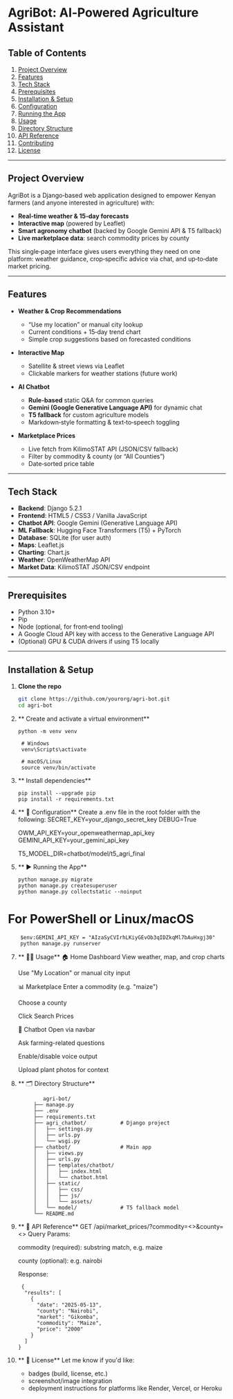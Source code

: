 # AgriBot: AI‑Powered Agriculture Assistant

## **Table of Contents**

1. [Project Overview](#project-overview)  
2. [Features](#features)  
3. [Tech Stack](#tech-stack)  
4. [Prerequisites](#prerequisites)  
5. [Installation & Setup](#installation--setup)  
6. [Configuration](#configuration)  
7. [Running the App](#running-the-app)  
8. [Usage](#usage)  
9. [Directory Structure](#directory-structure)  
10. [API Reference](#api-reference)  
11. [Contributing](#contributing)  
12. [License](#license)  

---

## Project Overview

AgriBot is a Django‑based web application designed to empower Kenyan farmers (and anyone interested in agriculture) with:

- **Real‑time weather & 15‑day forecasts**  
- **Interactive map** (powered by Leaflet)  
- **Smart agronomy chatbot** (backed by Google Gemini API & T5 fallback)  
- **Live marketplace data**: search commodity prices by county  

This single‑page interface gives users everything they need on one platform: weather guidance, crop‑specific advice via chat, and up‑to‑date market pricing.

---

## Features

- **Weather & Crop Recommendations**  
  - “Use my location” or manual city lookup  
  - Current conditions + 15‑day trend chart  
  - Simple crop suggestions based on forecasted conditions  

- **Interactive Map**  
  - Satellite & street views via Leaflet  
  - Clickable markers for weather stations (future work)  

- **AI Chatbot**  
  - **Rule‑based** static Q&A for common queries  
  - **Gemini (Google Generative Language API)** for dynamic chat  
  - **T5 fallback** for custom agriculture models  
  - Markdown‑style formatting & text‑to‑speech toggling  

- **Marketplace Prices**  
  - Live fetch from KilimoSTAT API (JSON/CSV fallback)  
  - Filter by commodity & county (or “All Counties”)  
  - Date‑sorted price table  

---

## Tech Stack

- **Backend**: Django 5.2.1  
- **Frontend**: HTML5 / CSS3 / Vanilla JavaScript  
- **Chatbot API**: Google Gemini (Generative Language API)  
- **ML Fallback**: Hugging Face Transformers (T5) + PyTorch  
- **Database**: SQLite (for user auth)  
- **Maps**: Leaflet.js  
- **Charting**: Chart.js  
- **Weather**: OpenWeatherMap API  
- **Market Data**: KilimoSTAT JSON/CSV endpoint  

---

## Prerequisites

- Python 3.10+  
- Pip  
- Node (optional, for front‑end tooling)  
- A Google Cloud API key with access to the Generative Language API  
- (Optional) GPU & CUDA drivers if using T5 locally  

---

## Installation & Setup

1. **Clone the repo**  
   ```bash
   git clone https://github.com/yourorg/agri-bot.git
   cd agri-bot

2. ** Create and activate a virtual environment**
   
       python -m venv venv
  
        # Windows
        venv\Scripts\activate
        
        # macOS/Linux
        source venv/bin/activate

4. ** Install dependencies**
   
       pip install --upgrade pip
       pip install -r requirements.txt
6. ** 🔐 Configuration**
    Create a .env file in the root folder with the following:
      SECRET_KEY=your_django_secret_key
      DEBUG=True
      
      OWM_API_KEY=your_openweathermap_api_key
      GEMINI_API_KEY=your_gemini_api_key
      
      T5_MODEL_DIR=chatbot/model/t5_agri_final
7. ** ▶️ Running the App**
   
       python manage.py migrate
       python manage.py createsuperuser
       python manage.py collectstatic --noinput

  # For PowerShell or Linux/macOS
  
        $env:GEMINI_API_KEY = "AIzaSyCVIrhLKiyGEvOb3qIDZkqMl7bAuHxgj30"
        python manage.py runserver

7. ** 🧑‍💻 Usage**
    🏠 Home Dashboard
    View weather, map, and crop charts
    
    Use "My Location" or manual city input
    
    📊 Marketplace
    Enter a commodity (e.g. "maize")
    
    Choose a county
    
    Click Search Prices
    
    💬 Chatbot
    Open via navbar
    
    Ask farming-related questions
    
    Enable/disable voice output
    
    Upload plant photos for context
8. ** 🗂 Directory Structure**
   
               agri-bot/
            ├── manage.py
            ├── .env
            ├── requirements.txt
            ├── agri_chatbot/           # Django project
            │   ├── settings.py
            │   ├── urls.py
            │   └── wsgi.py
            ├── chatbot/                # Main app
            │   ├── views.py
            │   ├── urls.py
            │   ├── templates/chatbot/
            │   │   ├── index.html
            │   │   └── chatbot.html
            │   ├── static/
            │   │   ├── css/
            │   │   ├── js/
            │   │   └── assets/
            │   └── model/              # T5 fallback model
            └── README.md
10. ** 📡 API Reference**
    GET /api/market_prices/?commodity=<>&county=<>
    Query Params:
    
    commodity (required): substring match, e.g. maize
    
    county (optional): e.g. nairobi
    
    Response:

         {
          "results": [
            {
              "date": "2025‑05‑13",
              "county": "Nairobi",
              "market": "Gikomba",
              "commodity": "Maize",
              "price": "2000"
            }
          ]
        }
11. ** 📄 License** 
    Let me know if you'd like:
    - badges (build, license, etc.)
    - screenshot/image integration
    - deployment instructions for platforms like Render, Vercel, or Heroku
   


